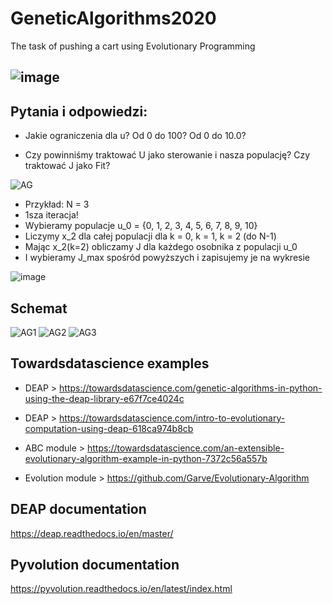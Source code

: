 # GeneticAlgorithms2020
The task of pushing a cart using Evolutionary Programming

![image](https://user-images.githubusercontent.com/28922780/102869279-abbd4800-443b-11eb-95c0-a1f908eaf9fe.png)
---

## Pytania i odpowiedzi:
- Jakie ograniczenia dla u? Od 0 do 100? Od 0 do 10.0?

- Czy powinniśmy traktować U jako sterowanie i nasza populację? Czy traktować J jako Fit?

![AG](https://user-images.githubusercontent.com/29255453/100860091-591deb00-3490-11eb-99f5-20edd2091829.PNG)

- Przykład: N = 3 
- 1sza iteracja!
- Wybieramy populacje u_0 = {0, 1, 2, 3, 4, 5, 6, 7, 8, 9, 10}
- Liczymy x_2 dla całej populacji dla k = 0, k = 1, k = 2 (do N-1)
- Mając x_2(k=2) obliczamy J dla każdego osobnika z populacji u_0
- I wybieramy J_max spośród powyższych i zapisujemy je na wykresie 

![image](https://user-images.githubusercontent.com/28922780/100869183-f2eb9500-349c-11eb-87d0-a04b061dcb92.png)

## Schemat 
![AG1](https://user-images.githubusercontent.com/29255453/100860591-fd079680-3490-11eb-8290-0ba06040b792.PNG)
![AG2](https://user-images.githubusercontent.com/29255453/100860590-fc6f0000-3490-11eb-94e7-94d3fa9c8cd8.PNG)
![AG3](https://user-images.githubusercontent.com/29255453/100860593-fd079680-3490-11eb-9c66-0fb407f43aa6.PNG)

## Towardsdatascience examples
- DEAP > https://towardsdatascience.com/genetic-algorithms-in-python-using-the-deap-library-e67f7ce4024c

- DEAP > https://towardsdatascience.com/intro-to-evolutionary-computation-using-deap-618ca974b8cb

- ABC module > https://towardsdatascience.com/an-extensible-evolutionary-algorithm-example-in-python-7372c56a557b

- Evolution module > https://github.com/Garve/Evolutionary-Algorithm

## DEAP documentation
https://deap.readthedocs.io/en/master/

## Pyvolution documentation
https://pyvolution.readthedocs.io/en/latest/index.html

